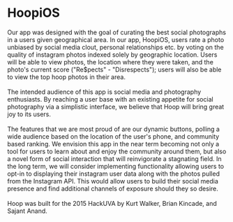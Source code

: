 # HoopiOS
Our app was designed with the goal of curating the best social photographs in a users given geographical area. In our app, HoopiOS, users rate a photo unbiased by social media clout, personal relationships etc. by voting on the quality of instagram photos indexed solely by geographic location. Users will be able to view photos, the location where they were taken, and the photo's current score ("Re$pects" - "Disrespects"); users will also be able to view the top hoop photos in their area.
<br><br>
The intended audience of this app is social media and photography enthusiasts. By reaching a user base with an existing appetite for social photography via a simplistic interface, we believe that Hoop will bring great joy to its users.
<br><br>
The features that we are most proud of are our dynamic buttons, polling a wide audience based on the location of the user's phone, and community based ranking. We envision this app in the near term becoming not only a tool for users to learn about and enjoy the community around them, but also a novel form of social interaction that will reinvigorate a stagnating field. In the long term, we will consider implementing functionality allowing users to opt-in to displaying their instagram user data along with the photos pulled from the Instagram API. This would allow users to build their social media presence and find additional channels of exposure should they so desire.
<br><br>
Hoop was built for the 2015 HackUVA by Kurt Walker, Brian Kincade, and Sajant Anand.

